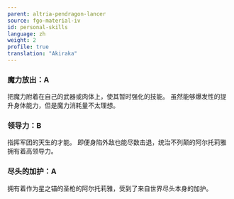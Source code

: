```yaml
---
parent: altria-pendragon-lancer
source: fgo-material-iv
id: personal-skills
language: zh
weight: 2
profile: true
translation: "Akiraka"
---
```


### 魔力放出：A

把魔力附着在自己的武器或肉体上，使其暂时强化的技能。
虽然能够爆发性的提升身体能力，但是魔力消耗量不太理想。

### 领导力：B

指挥军团的天生的才能。
即便身陷外敌也能尽数击退，统治不列颠的阿尔托莉雅拥有着高领导力。

### 尽头的加护：A

拥有着作为星之锚的圣枪的阿尔托莉雅，受到了来自世界尽头本身的加护。
